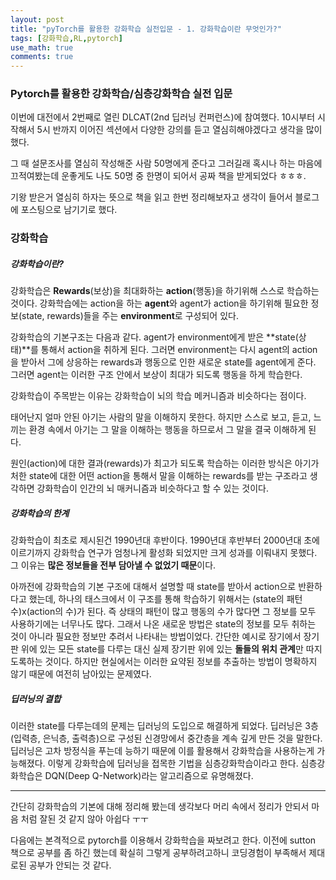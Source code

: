 ```yaml
---
layout: post
title: "pyTorch를 활용한 강화학습 실전입문 - 1. 강화학습이란 무엇인가?"
tags: [강화학습,RL,pytorch]
use_math: true
comments: true
---
```

### Pytorch를 활용한 강화학습/심층강화학습 실전 입문

이번에 대전에서 2번째로 열린 DLCAT(2nd 딥러닝 컨퍼런스)에 참여했다. 10시부터 시작해서 5시 반까지 이어진 섹션에서 다양한 강의를 듣고 열심히해야겠다고 생각을 많이했다.

그 때 설문조사를 열심히 작성해준 사람 50명에게 준다고 그러길래 혹시나 하는 마음에 끄적여봤는데 운좋게도 나도 50명 중 한명이 되어서 공짜 책을 받게되었다 ㅎㅎㅎ.

기왕 받은거 열심히 하자는 뜻으로 책을 읽고 한번 정리해보자고 생각이 들어서 블로그에 포스팅으로 남기기로 했다.

### 강화학습

##### 강화학습이란?

강화학습은 **Rewards**(보상)을 최대화하는 **action**(행동)을 하기위해 스스로 학습하는 것이다. 강화학습에는 action을 하는 **agent**와 agent가 action을 하기위해 필요한 정보(state, rewards)들을 주는 **environment**로 구성되어 있다.

강화학습의 기본구조는 다음과 같다. agent가 environment에게 받은 **state(상태)**를 통해서 action을 취하게 된다. 그러면 environment는 다시 agent의 action을 받아서 그에 상응하는 rewards과 행동으로 인한 새로운 state를 agent에게 준다. 그러면 agent는 이러한 구조 안에서 보상이 최대가 되도록 행동을 하게 학습한다.

강화학습이 주목받는 이유는 강화학습이 뇌의 학습 메커니즘과 비슷하다는 점이다.

태어난지 얼마 안된 아기는 사람의 말을 이해하지 못한다. 하지만 스스로 보고, 듣고, 느끼는 환경 속에서 아기는 그 말을 이해하는 행동을 하므로서 그 말을 결국 이해하게 된다.

원인(action)에 대한 결과(rewards)가 최고가 되도록 학습하는 이러한 방식은 아기가 처한 state에 대한 어떤 action을 통해서 말을 이해하는 rewards를 받는 구조라고 생각하면 강화학습이 인간의 뇌 매커니즘과 비슷하다고 할 수 있는 것이다.

##### 강화학습의 한계

강화학습이 최초로 제시된건 1990년대 후반이다. 1990년대 후반부터 2000년대 초에 이르기까지 강화학습 연구가 엄청나게 활성화 되었지만 크게 성과를 이뤄내지 못했다. 그 이유는 **많은 정보들을 전부 담아낼 수 없었기 때문**이다.

아까전에 강화학습의 기본 구조에 대해서 설명할 때 state를 받아서 action으로 반환하다고 했는데, 하나의 태스크에서 이 구조를 통해 학습하기 위해서는 (state의 패턴 수)x(action의 수)가 된다. 즉 상태의 패턴이 많고 행동의 수가 많다면 그 정보를 모두 사용하기에는 너무나도 많다. 그래서 나온 새로운 방법은 state의 정보를 모두 취하는 것이 아니라 필요한 정보만 추려서 나타내는 방법이었다. 간단한 예시로 장기에서 장기판 위에 있는 모든 state를 다루는 대신 실제 장기판 위에 있는 **돌들의 위치 관계**만 따지도록하는 것이다. 하지만 현실에서는 이러한 요약된 정보를 추출하는 방법이 명확하지 않기 때문에 여전히 남아있는 문제였다.

##### 딥러닝의 결합

이러한 state를 다루는데의 문제는 딥러닝의 도입으로 해결하게 되었다. 딥러닝은 3층(입력층, 은닉층, 출력층)으로 구성된 신경망에서 중간층을 계속 깊게 만든 것을 말한다. 딥러닝은 고차 방정식을 푸는데 능하기 때문에 이를 활용해서 강화학습을 사용하는게 가능해졌다. 이렇게 강화학습에 딥러닝을 접목한 기법을 심층강화학습이라고 한다. 심층강화학습은 DQN(Deep Q-Network)라는 알고리즘으로 유명해졌다.

___

간단히 강화학습의 기본에 대해 정리해 봤는데 생각보다 머리 속에서 정리가 안되서 마음 처럼 잘된 것 같지 않아 아쉽다 ㅜㅜ

다음에는 본격적으로 pytorch를 이용해서 강화학습을 짜보려고 한다. 이전에 sutton 책으로 공부를 좀 하긴 했는데 확실히 그렇게 공부하려고하니 코딩경험이 부족해서 제대로된 공부가 안되는 것 같다.